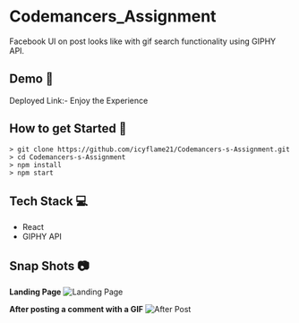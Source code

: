 # Codemancers_Assignment
Facebook UI on post looks like with gif search functionality using GIPHY API.

## Demo 🎥
Deployed Link:- Enjoy the Experience

## How to get Started 🚀
```
> git clone https://github.com/icyflame21/Codemancers-s-Assignment.git
> cd Codemancers-s-Assignment
> npm install
> npm start
```

## Tech Stack 💻
- React
- GIPHY API

## Snap Shots 📷

**Landing Page**
![Landing Page](https://images2.imgbox.com/04/5b/qBMUsYbe_o.jpg)

**After posting a comment with a GIF**
![After Post](https://images2.imgbox.com/af/d2/knp5HmQM_o.jpg)